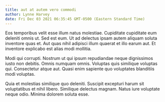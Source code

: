 ```yaml
---
title: aut at autem vero commodi
author: Lynne Harvey
date: Fri Dec 03 2021 06:35:45 GMT-0500 (Eastern Standard Time)
---
```

Eos temporibus velit esse illum natus molestiae. Cupiditate cupiditate eum deleniti omnis ut. Sed est eum. Ut ad delectus ipsam autem aliquam soluta inventore quas et. Aut quas nihil adipisci illum quaerat et illo earum aut. Et inventore explicabo est alias modi mollitia.

 Modi qui corrupti. Nostrum ut qui ipsum repudiandae neque dignissimos iusto non debitis. Omnis numquam omnis. Voluptas quis similique voluptas qui. Consectetur atque aut. Quasi enim sapiente quo voluptates blanditiis modi voluptas.

 Quia et molestias similique quo deleniti. Suscipit excepturi harum sit voluptatibus et nihil libero. Similique delectus magnam. Natus iure voluptate neque odio. Minima dolorem soluta esse.